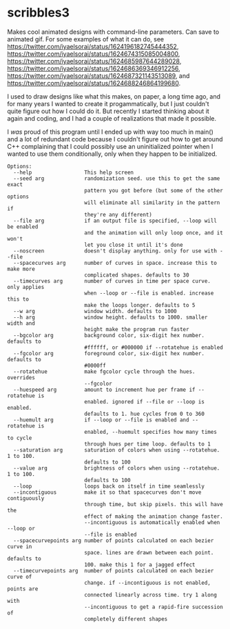 # scribbles3
Makes cool animated designs with command-line parameters. Can save to animated gif. 
For some examples of what it can do, see https://twitter.com/iyaelsorai/status/1624196182745444352, https://twitter.com/iyaelsorai/status/1624674315085004800, https://twitter.com/iyaelsorai/status/1624685987644289028, https://twitter.com/iyaelsorai/status/1624686369346912256, https://twitter.com/iyaelsorai/status/1624687321143513089, and https://twitter.com/iyaelsorai/status/1624688246864199680. 

I used to draw designs like what this makes, on paper, a long time ago, and for many years I wanted to create it progammatically, but I just couldn't quite figure out how I could do it. But recently I started thinking about it again and coding, and I had a couple of realizations that made it possible.

I *was* proud of this program until I ended up with way too much in main() and a lot of redundant code because I couldn't figure out how to get around C++ complaining that I could possibly use an uninitialized pointer when I wanted to use them conditionally, only when they happen to be initialized.

```
Options:
  --help                 This help screen
  --seed arg             randomization seed. use this to get the same exact
                         pattern you got before (but some of the other options
                         will eliminate all similarity in the pattern if
                         they're any different)
  --file arg             if an output file is specified, --loop will be enabled
                         and the animation will only loop once, and it won't
                         let you close it until it's done
  --noscreen             doesn't display anything. only for use with --file
  --spacecurves arg      number of curves in space. increase this to make more
                         complicated shapes. defaults to 30
  --timecurves arg       number of curves in time per space curve. only applies
                         when --loop or --file is enabled. increase this to
                         make the loops longer. defaults to 5
  --w arg                window width. defaults to 1000
  --h arg                window height. defaults to 1000. smaller width and
                         height make the program run faster
  --bgcolor arg          background color, six-digit hex number. defaults to
                         #ffffff, or #000000 if --rotatehue is enabled
  --fgcolor arg          foreground color, six-digit hex number. defaults to
                         #0000ff
  --rotatehue            make fgcolor cycle through the hues. overrides
                         --fgcolor
  --huespeed arg         amount to increment hue per frame if --rotatehue is
                         enabled. ignored if --file or --loop is enabled.
                         defaults to 1. hue cycles from 0 to 360
  --huemult arg          if --loop or --file is enabled and --rotatehue is
                         enabled, --huemult specifies how many times to cycle
                         through hues per time loop. defaults to 1
  --saturation arg       saturation of colors when using --rotatehue. 1 to 100.
                         defaults to 100
  --value arg            brightness of colors when using --rotatehue. 1 to 100.
                         defaults to 100
  --loop                 loops back on itself in time seamlessly
  --incontiguous         make it so that spacecurves don't move contiguously
                         through time, but skip pixels. this will have the
                         effect of making the animation change faster.
                         --incontiguous is automatically enabled when --loop or
                         --file is enabled
  --spacecurvepoints arg number of points calculated on each bezier curve in
                         space. lines are drawn between each point. defaults to
                         100. make this 1 for a jagged effect
  --timecurvepoints arg  number of points calculated on each bezier curve of
                         change. if --incontiguous is not enabled, points are
                         connected linearly across time. try 1 along with
                         --incontiguous to get a rapid-fire succession of
                         completely different shapes
```
